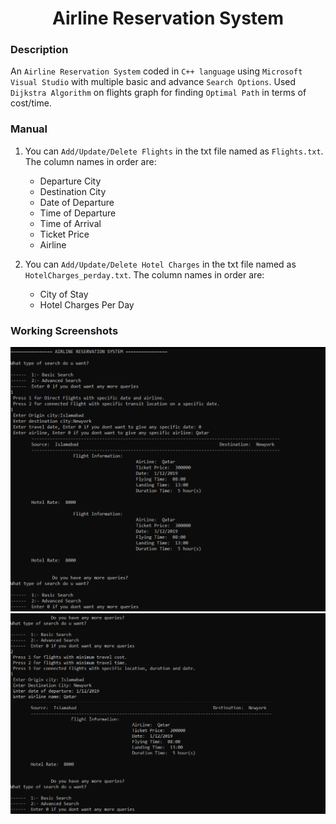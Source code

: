 <h1 align="center">Airline Reservation System</h1>

### Description
An `Airline Reservation System` coded in `C++ language` using `Microsoft Visual Studio` with multiple basic and advance `Search Options`. Used `Dijkstra Algorithm` on flights graph for finding `Optimal Path` in terms of cost/time.

### Manual
1) You can `Add/Update/Delete Flights` in the txt file named as `Flights.txt`. The column names in order are:
    - Departure City
    - Destination City
    - Date of Departure
    - Time of Departure
    - Time of Arrival
    - Ticket Price
    - Airline

2) You can `Add/Update/Delete Hotel Charges` in the txt file named as `HotelCharges_perday.txt`. The column names in order are:
    - City of Stay
    - Hotel Charges Per Day
    
### Working Screenshots
<div align="center">
  <img src = "https://github.com/SameetAsadullah/Airline-Reservation-System/blob/main/extras/working-ss-1.png" alt = "" width="800px"/>
</div>
<div align="center">
  <img src = "https://github.com/SameetAsadullah/Airline-Reservation-System/blob/main/extras/working-ss-2.png" alt = "" width="800px"/>
</div>
